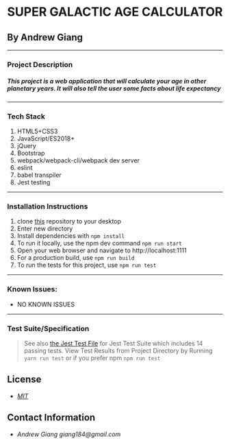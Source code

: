 # SUPER GALACTIC AGE CALCULATOR
## By Andrew Giang

---

### Project Description

##### This project is a web application that will calculate your age in other planetary years. It will also tell the user some facts about life expectancy
---
### Tech Stack
1. HTML5+CSS3
2. JavaScript/ES2018+
3. jQuery
4. Bootstrap
5. webpack/webpack-cli/webpack dev server
6. eslint
7. babel transpiler
8. Jest testing
---

### Installation Instructions
1. clone [this](https://github.com/giang184/Super-Galactic-Age-Calculator) repository to your desktop
2. Enter new directory
3. Install dependencies with `npm install`
4. To run it locally, use the npm dev command `npm run start`
5. Open your web browser and navigate to http://localhost:1111
6. For a production build, use `npm run build`
7. To run the tests for this project, use `npm run test`
---
### Known Issues:
* NO KNOWN ISSUES
---
### Test Suite/Specification

> See also [the Jest Test File](TESTSURL) for Jest Test Suite which includes 14 passing tests. View Test Results from Project Directory by Running `yarn run test` or if you prefer npm `npm run test`



## License

* _[MIT](https://opensource.org/licenses/MIT)_

## Contact Information

* _Andrew Giang giang184@gmail.com_

